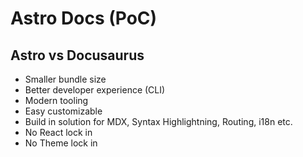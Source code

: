 # Astro Docs (PoC)

## Astro vs Docusaurus

- Smaller bundle size
- Better developer experience (CLI)
- Modern tooling
- Easy customizable
- Build in solution for MDX, Syntax Highlightning, Routing, i18n etc.
- No React lock in
- No Theme lock in
